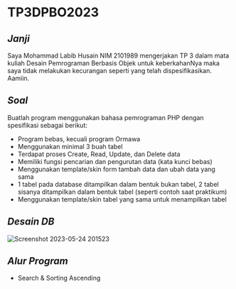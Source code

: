 # TP3DPBO2023

## *Janji*
Saya Mohammad Labib Husain NIM 2101989 mengerjakan TP 3 dalam mata kuliah Desain Pemrograman Berbasis Objek untuk keberkahanNya maka saya tidak melakukan kecurangan seperti yang telah dispesifikasikan. Aamiin.
## *Soal*
Buatlah program menggunakan bahasa pemrograman PHP dengan spesifikasi sebagai berikut:
* Program bebas, kecuali program Ormawa
* Menggunakan minimal 3 buah tabel
* Terdapat proses Create, Read, Update, dan Delete data
* Memiliki fungsi pencarian dan pengurutan data (kata kunci bebas)
* Menggunakan template/skin form tambah data dan ubah data yang sama
* 1 tabel pada database ditampilkan dalam bentuk bukan tabel, 2 tabel sisanya ditampilkan dalam bentuk tabel (seperti contoh saat praktikum)
* Menggunakan template/skin tabel yang sama untuk menampilkan tabel

## *Desain DB*
![Screenshot 2023-05-24 201523](https://github.com/labibhusain14/TP3DPBO2023/assets/119772365/0959ee41-3a9e-4c9a-9652-c7983270f920)
## *Alur Program*
* Search & Sorting Ascending


